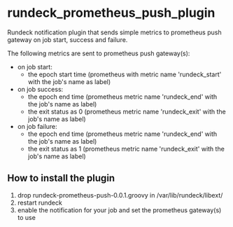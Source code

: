 # rundeck_prometheus_push_plugin
Rundeck notification plugin that sends simple metrics to prometheus push gateway on job start, success and failure.

The following metrics are sent to prometheus push gateway(s):
- on job start:
  - the epoch start time (prometheus with metric name 'rundeck_start' with the job's name as label)
- on job success:
  - the epoch end time (prometheus metric name 'rundeck_end' with the job's name as label)
  - the exit status as 0 (prometheus metric name 'rundeck_exit' with the job's name as label)
- on job failure:
  - the epoch end time (prometheus metric name 'rundeck_end' with the job's name as label)
  - the exit status as 1 (prometheus metric name 'rundeck_exit' with the job's name as label)


## How to install the plugin
1. drop rundeck-prometheus-push-0.0.1.groovy in /var/lib/rundeck/libext/
2. restart rundeck
3. enable the notification for your job and set the prometheus gateway(s) to use
